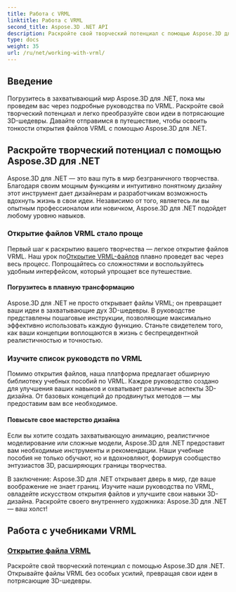 ```yaml
---
title: Работа с VRML
linktitle: Работа с VRML
second_title: Aspose.3D .NET API
description: Раскройте свой творческий потенциал с помощью Aspose.3D для .NET! Открывайте файлы VRML, превращая свои концепции в чудеса 3D. Изучите учебные пособия по VRML, чтобы овладеть мастерством проектирования.
type: docs
weight: 35
url: /ru/net/working-with-vrml/
---
```


## Введение

Погрузитесь в захватывающий мир Aspose.3D для .NET, пока мы проведем вас через подробные руководства по VRML. Раскройте свой творческий потенциал и легко преобразуйте свои идеи в потрясающие 3D-шедевры. Давайте отправимся в путешествие, чтобы освоить тонкости открытия файлов VRML с помощью Aspose.3D для .NET.

## Раскройте творческий потенциал с помощью Aspose.3D для .NET

Aspose.3D для .NET — это ваш путь в мир безграничного творчества. Благодаря своим мощным функциям и интуитивно понятному дизайну этот инструмент дает дизайнерам и разработчикам возможность вдохнуть жизнь в свои идеи. Независимо от того, являетесь ли вы опытным профессионалом или новичком, Aspose.3D для .NET подойдет любому уровню навыков.

### Открытие файлов VRML стало проще

 Первый шаг к раскрытию вашего творчества — легкое открытие файлов VRML. Наш урок по[Открытие VRML-файлов](./opening-vrml-file/) плавно проведет вас через весь процесс. Попрощайтесь со сложностями и воспользуйтесь удобным интерфейсом, который упрощает все путешествие.

#### Погрузитесь в плавную трансформацию

Aspose.3D для .NET не просто открывает файлы VRML; он превращает ваши идеи в захватывающие дух 3D-шедевры. В руководстве представлены пошаговые инструкции, позволяющие максимально эффективно использовать каждую функцию. Станьте свидетелем того, как ваши концепции воплощаются в жизнь с беспрецедентной реалистичностью и точностью.

### Изучите список руководств по VRML

Помимо открытия файлов, наша платформа предлагает обширную библиотеку учебных пособий по VRML. Каждое руководство создано для улучшения ваших навыков и охватывает различные аспекты 3D-дизайна. От базовых концепций до продвинутых методов — мы предоставим вам все необходимое. 

#### Повысьте свое мастерство дизайна

Если вы хотите создать захватывающую анимацию, реалистичное моделирование или сложные модели, Aspose.3D для .NET предоставит вам необходимые инструменты и рекомендации. Наши учебные пособия не только обучают, но и вдохновляют, формируя сообщество энтузиастов 3D, расширяющих границы творчества.

В заключение: Aspose.3D для .NET открывает дверь в мир, где ваше воображение не знает границ. Изучите наши руководства по VRML, овладейте искусством открытия файлов и улучшите свои навыки 3D-дизайна. Раскройте своего внутреннего художника: Aspose.3D для .NET — ваш холст!
## Работа с учебниками VRML
### [Открытие файла VRML](./opening-vrml-file/)
Раскройте свой творческий потенциал с помощью Aspose.3D для .NET. Открывайте файлы VRML без особых усилий, превращая свои идеи в потрясающие 3D-шедевры.